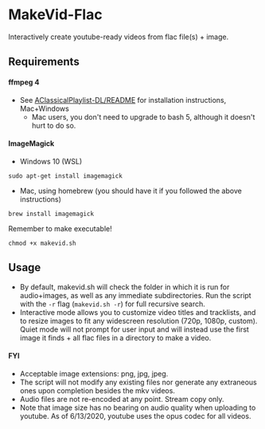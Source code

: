# MakeVid-Flac
Interactively create youtube-ready videos from flac file(s) + image.
## Requirements
#### ffmpeg 4 
- See [AClassicalPlaylist-DL/README](https://github.com/nikhilbajaj26/AClassicalPlaylist-DL/blob/master/README.md) for installation instructions, Mac+Windows
  - Mac users, you don't need to upgrade to bash 5, although it doesn't hurt to do so.
#### ImageMagick
  - Windows 10 (WSL)
```
sudo apt-get install imagemagick
```
  - Mac, using homebrew (you should have it if you followed the above instructions)
```
brew install imagemagick
```

Remember to make executable!
```
chmod +x makevid.sh
```
## Usage
- By default, makevid.sh will check the folder in which it is run for audio+images, as well as any immediate subdirectories. Run the script with the `-r` flag (`makevid.sh -r`) for full recursive search.
- Interactive mode allows you to customize video titles and tracklists, and to resize images to fit any widescreen resolution (720p, 1080p, custom). Quiet mode will not prompt for user input and will instead use the first image it finds + all flac files in a directory to make a video.
#### FYI
- Acceptable image extensions: png, jpg, jpeg. 
- The script will not modify any existing files nor generate any extraneous ones upon completion besides the mkv videos. 
- Audio files are not re-encoded at any point. Stream copy only.
- Note that image size has no bearing on audio quality when uploading to youtube. As of 6/13/2020, youtube uses the opus codec for all videos.
